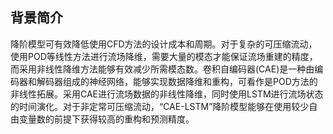 ## 背景简介
降阶模型可有效降低使用CFD方法的设计成本和周期。对于复杂的可压缩流动，使用POD等线性方法进行流场降维，需要大量的模态才能保证流场重建的精度，而采用非线性降维方法能够有效减少所需模态数。卷积自编码器(CAE)是一种由编码器和解码器组成的神经网络，能够实现数据降维和重构，可看作是POD方法的非线性拓展。采用CAE进行流场数据的非线性降维，同时使用LSTM进行流场状态的时间演化。对于非定常可压缩流动，“CAE-LSTM”降阶模型能够在使用较少自由变量数的前提下获得较高的重构和预测精度。
